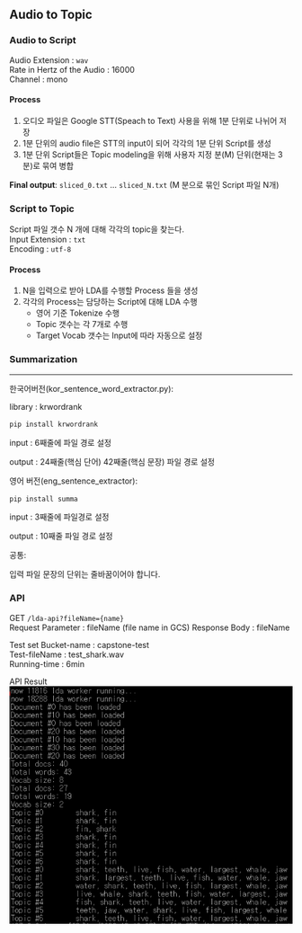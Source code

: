 ## Audio to Topic
### Audio to Script
Audio Extension : `wav`  
Rate in Hertz of the Audio : 16000  
Channel : mono  

#### Process
1. 오디오 파일은 Google STT(Speach to Text) 사용을 위해 1분 단위로 나뉘어 저장
2. 1분 단위의 audio file은 STT의 input이 되어 각각의 1분 단위 Script를 생성
3. 1분 단위 Script들은 Topic modeling을 위해 사용자 지정 분(M) 단위(현재는 3분)로 묶여 병합

**Final output**: `sliced_0.txt` ... `sliced_N.txt` (M 분으로 묶인 Script 파일 N개)

### Script to Topic
Script 파일 갯수 N 개에 대해 각각의 topic을 찾는다.  
Input Extension : `txt`  
Encoding : `utf-8`  

#### Process
1. N을 입력으로 받아 LDA를 수행할 Process 들을 생성
2. 각각의 Process는 담당하는 Script에 대해 LDA 수행
    - 영어 기준 Tokenize 수행
    - Topic 갯수는 각 7개로 수행
    - Target Vocab 갯수는 Input에 따라 자동으로 설정

### Summarization
---

한국어버전(kor_sentence_word_extractor.py):

library : krwordrank

```bash
pip install krwordrank
```

input : 6째줄에 파일 경로 설정 

output : 24째줄(핵심 단어) 42째줄(핵심 문장) 파일 경로 설정



영어 버전(eng_sentence_extractor):

```bash
pip install summa
```

input : 3째줄에 파일경로 설정

output : 10째줄 파일 경로 설정


공통:

입력 파일 문장의 단위는 줄바꿈이어야 합니다.

### API
GET `/lda-api?fileName={name}`  
Request Parameter : fileName (file name in GCS)
Response Body : fileName

Test set
Bucket-name : capstone-test  
Test-fileName : test_shark.wav  
Running-time : 6min  

API Result  
![](lda-api-test.png)